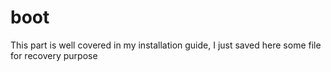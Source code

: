 # boot

This part is well covered in my installation guide, I just saved here some file
for recovery purpose
